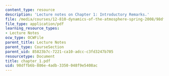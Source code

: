 ```yaml
---
content_type: resource
description: 'Lecture notes on Chapter 1: Introductory Remarks.'
file: /media/courses/12-810-dynamics-of-the-atmosphere-spring-2008/98dffb6b886e4adb3350048f9e5408ac_chapter_1.pdf
file_type: application/pdf
learning_resource_types:
- Lecture Notes
ocw_type: OCWFile
parent_title: Lecture Notes
parent_type: CourseSection
parent_uid: 85823b7c-7221-ca10-adcc-c3fd3247b705
resourcetype: Document
title: chapter_1.pdf
uid: 98dffb6b-886e-4adb-3350-048f9e5408ac
---
```

